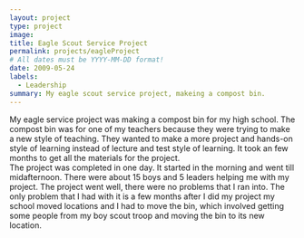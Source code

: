 ```yaml
---
layout: project
type: project
image: 
title: Eagle Scout Service Project
permalink: projects/eagleProject
# All dates must be YYYY-MM-DD format!
date: 2009-05-24
labels:
  - Leadership
summary: My eagle scout service project, makeing a compost bin. 
---
```


My eagle service project was making a compost bin for my high school.   The compost bin was for one of my teachers because they were trying to make a new style of teaching.  They wanted to make a more project and hands-on style of learning instead of lecture and test style of learning.  It took an few months to get all the materials for the project.  
The project was completed in one day.  It started in the morning and went till midafternoon.  There were about 15 boys and 5 leaders helping me with my project.  The project went well, there were no problems that I ran into.  The only problem that I had with it is a few months after I did my project my school moved locations and I had to move the bin, which involved getting some people from my boy scout troop and moving the bin to its new location.  
